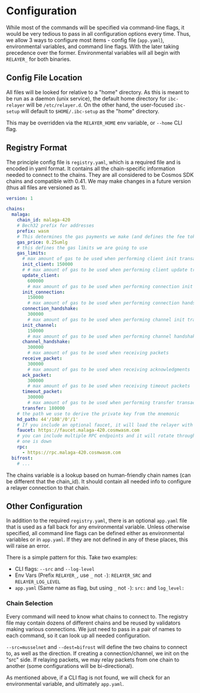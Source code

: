 # Configuration

While most of the commands will be specified via command-line flags, it would be very
tedious to pass in all configuration options every time. Thus, we allow 3 ways to configure
most items - config file (`app.yaml`), environmental variables, and command line flags. With the
later taking precedence over the former. Environmental variables will all begin with `RELAYER_`
for both binaries.

## Config File Location

All files will be looked for relative to a "home" directory. As this is meant to be run
as a daemon (unix service), the default home directory for `ibc-relayer` will be `/etc/relayer.d`.
On the other hand, the user-focused `ibc-setup` will default to `$HOME/.ibc-setup` as the "home"
directory.

This may be overridden via the `RELAYER_HOME` env variable, or `--home` CLI flag.

## Registry Format

The principle config file is `registry.yaml`, which is a required file and is encoded
in yaml format. It contains all the chain-specific information needed to connect to the chains.
They are all considered to be Cosmos SDK chains and compatible with 0.41. We may make changes
in a future version (thus all files are versioned as 1).

```yaml
version: 1

chains:
  malaga:
    chain_id: malaga-420
    # Bech32 prefix for addresses
    prefix: wasm
    # This determines the gas payments we make (and defines the fee token)
    gas_price: 0.25umlg
    # this defines the gas limits we are going to use
    gas_limits:
      # max amount of gas to be used when performing client init transactions
      init_client: 150000
      # # max amount of gas to be used when performing client update transactions
      update_client:
        600000
        # max amount of gas to be used when performing connection init transactions
      init_connection:
        150000
        # max amount of gas to be used when performing connection handshakes transactions
      connection_handshake:
        300000
        # max amount of gas to be used when performing channel init transactions
      init_channel:
        150000
        # max amount of gas to be used when performing channel handshakes transactions
      channel_handshake:
        300000
        # max amount of gas to be used when receiving packets
      receive_packet:
        300000
        # max amount of gas to be used when receiving acknowledgments
      ack_packet:
        300000
        # max amount of gas to be used when receiving timeout packets
      timeout_packet:
        300000
        # max amount of gas to be used when performing transfer transactions
      transfer: 180000
    # the path we use to derive the private key from the mnemonic
    hd_path: 44'/108'/0'/1'
    # If you include an optional faucet, it will load the relayer with tokens in `ibc-setup init`
    faucet: https://faucet.malaga-420.cosmwasm.com
    # you can include multiple RPC endpoints and it will rotate through them if
    # one is down
    rpc:
      - https://rpc.malaga-420.cosmwasm.com
  bifrost:
    # ...
```

The chains variable is a lookup based on human-friendly chain names (can be different that the chain_id).
It should contain all needed info to configure a relayer connection to that chain.

## Other Configuration

In addition to the required `registry.yaml`, there is an optional `app.yaml` file that is used as a fall back
for any environmental variable. Unless otherwise specified, all command line flags can be defined either
as environmental variables or in `app.yaml`. If they are not defined in any of these places, this will raise an error.

There is a simple pattern for this. Take two examples:

- CLI flags: `--src` and `--log-level`
- Env Vars (Prefix `RELAYER_`, use `_` not `-`): `RELAYER_SRC` and `RELAYER_LOG_LEVEL`
- `app.yaml` (Same name as flag, but using `_` not `-`): `src:` and `log_level:`

### Chain Selection

Every command will need to know what chains to connect to. The registry file may contain dozens of different
chains and be reused by validators making various connections. We just need to pass in a pair of names to each
command, so it can look up all needed configuration.

`--src=musselnet` and `--dest=bifrost` will define the two chains to connect to, as well as the direction.
If creating a connection/channel, we init on the "src" side. If relaying packets, we may relay packets from
one chain to another (some configurations will be bi-directional).

As mentioned above, if a CLI flag is not found, we will check for an environmental variable, and ultimately `app.yaml`.
